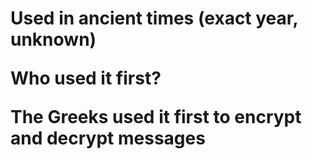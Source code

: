 
<h1 **When was this cipher used?** </h1>

Used in ancient times (exact year, unknown)


Who used it first?

The Greeks used it first to encrypt and decrypt messages
